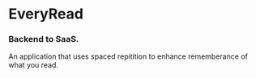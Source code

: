 # EveryRead

### Backend to **SaaS**.

An application that uses spaced repitition to enhance rememberance of what you read.

